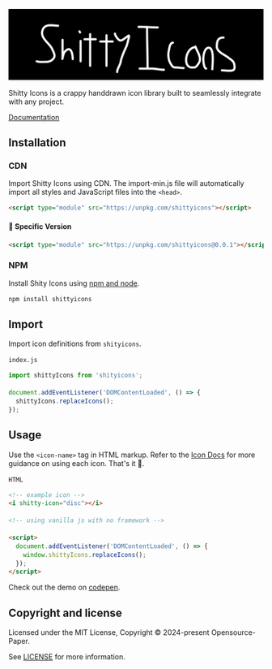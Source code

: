 <p align="center">
<img alt="Logo Banner" src="https://github.com/GreenestGoat/ShittyIcons/blob/ddc8deae16078ab74fd0546b5d8455281c33be1d/banner/banner.svg?sanitize=true"/>
<br/>

<div align="left">Shitty Icons is a crappy handdrawn icon library built to seamlessly integrate with any project.</div>
<div align="left">

[Documentation](https://paperui.com/)

</div>

## Installation

### CDN

Import Shitty Icons using CDN. The import-min.js file will automatically import all styles and JavaScript files into the ```<head>```.

```html
<script type="module" src="https://unpkg.com/shittyicons"></script>
```

#### 🚧 Specific Version
```html
<script type="module" src="https://unpkg.com/shittyicons@0.0.1"></script>
```

<!--#### 🚧 Development
```html
<script type="module" src="https://unpkg.com/shittyicons@latest"></script>
```-->

### NPM

Install Shity Icons using [npm and node](https://nodejs.org/en).

```bash
npm install shittyicons
```

## Import

Import icon definitions from ```shityicons```.

```index.js```

```js
import shittyIcons from 'shityicons';

document.addEventListener('DOMContentLoaded', () => {
  shittyIcons.replaceIcons();
});
```

## Usage

Use the ```<icon-name>``` tag in HTML markup. Refer to the [Icon Docs](https://paperui.com) for more guidance on using each icon. That's it 🎉.

```HTML```

```html
<!-- example icon -->
<i shitty-icon="disc"></i>

<!-- using vanilla js with no framework -->

<script>
  document.addEventListener('DOMContentLoaded', () => {
    window.shittyIcons.replaceIcons();
  });
</script>
```

Check out the demo on [codepen](https://codepen.io/GreenestGoat/pen/YzbpOBv).

<!--## Backers

Thank you to all our backers! 🙏.

[![Backers](https://opencollective.com/bootstrap/backers.svg?width=890)](https://opencollective.com/bootstrap#backers)-->


## Copyright and license

Licensed under the MIT License, Copyright © 2024-present Opensource-Paper.

See [LICENSE](https://github.com/GreenestGoat/ShittyIcons/blob/main/LICENSE) for more information.
